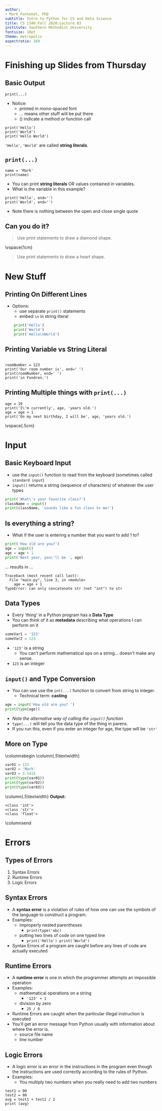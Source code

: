 ```yaml
---
author:
- Mark Fontenot, PhD
subtitle: Intro to Python for CS and Data Science
title: CS 1340:Fall 2020:Lecture 03
institute: Southern Methodist University
fontsize: 18pt
theme: metropolis
aspectratio: 169
---
```



# Finishing up Slides from Thursday

## Basic Output


`print(...)`


- Notice:
  - printed in mono-spaced font
  - ... means other stuff will be put there 
  - () indicate a method or function call

```{.python}
print('Hello')
print('World')
print('Hello World')
```
`'Hello'`, `'World'` are called **string literals**. 

## `print(...)`

```{.python}
name = 'Mark'
print(name)
```

- You can print **string literals** OR values contained in variables. 
- What is the variable in this example? 

```{.python .run}
print('Hello', end='')
print('World', end='')
```

- Note there is nothing between the open and close single quote

## Can you do it?

> Use print statements to draw a diamond shape. 

\vspace{1cm}

> Use print statements to draw a heart shape.

# New Stuff

## Printing On Different Lines

- Options:
  - use separate `print()` statements
  - embed `\n` in string literal

```python
    print('Hello')
    print('World')
    print('Hello\nWorld')

```

## Printing Variable vs String Literal

```{.python .run}

roomNumber = 123
print('Our room number is', end=' ')
print(roomNumber, end=' ')
print('in Fondren.')

```

## Printing Multiple things with `print(...)`
  
```{.python .run}
age = 19
print('I\'m currently', age, 'years old.')
age = age + 1
print('On my next birthday, I will be', age, 'years old.')
```
\vspace{.5cm}


# Input

## Basic Keyboard Input 

- use the `input()` function to read from the keyboard (sometimes called `standard input`)
- `input()` returns a string (sequence of characters) of whatever the user types

```python
print('What\'s your favorite class?')
className = input()
print(className, 'sounds like a fun class to me!')
```

## Is everything a string? 

- What if the user is entering a number that you want to add 1 to?

```python
print('How old are you?')
age = input()
age = age + 1
print('Next year, you\'ll be ', age)
```

... results in ... 

```text
Traceback (most recent call last): 
  File "main.py", line 3, in <module>
    age = age + 1
TypeError: can only concatenate str (not "int") to str
```

## Data Types

- Every 'thing' in a Python program has a **Data Type**
- You can think of it as **metadata** describing what operations I can perform on it
  
```python
someVar1 = '123'
someVar2 = 123
```

- `'123'` is a string
  - You can't perform mathematical ops on a string... doesn't make any sense.  
- `123` is an integer

## `input()` and Type Conversion

- You can use use the `int(...)` function to convert from string to integer. 
  - Technical term: **casting**
  
```python
age = input('How old are you? ')
print(type(age))
```

- *Note the alternative way of calling the `input()` function*
- `type(...)` will tell you the data type of the thing in parens. 
- If you run this, even if you enter an integer for age, the type will be `'str'`

## More on Type
\columnsbegin
\column{.5\textwidth}
```python
var01 = 123
var02 = 'Mark'
var03 = 3.1415 
print(type(var01))
print(type(var02))
print(type(var03))
```
\column{.5\textwidth}
**Output:**
```text
<class 'int'>
<class 'str'>
<class 'float'>
```
\columnsend

# Errors 

## Types of Errors

1. Syntax Errors
2. Runtime Errors
3. Logic Errors


## Syntax Errors

- A **syntax error** is a violation of rules of how one can use the symbols of the language to construct a program.
- Examples:
  - improperly nested parentheses 
    - `print(type('abc)`
  - putting two lines of code on one typed line
    - `print('Hello') print('World')`
- Syntax Errors of a program are caught before any lines of code are actually executed

## Runtime Errors

- A **runtime error** is one in which the programmer attempts an impossible operation
- Examples:
  - mathematical operations on a string
    - `'123' + 1`
  - division by zero
    - `25 / 0`
- Runtime Errors are caught when the particular illegal instruction is executed
- You'll get an error message from Python usually with information about where the error is. 
  - source file name
  - line number

## Logic Errors

- A logic error is an error in the instructions in the program even though the instructions are used correctly according to the rules of Python. 
- Examples:
  - You multiply two numbers when you really need to add two numbers

```{.python .run}
test1 = 90
test2 = 90
avg = test1 + test2 / 2
print (avg)
```
